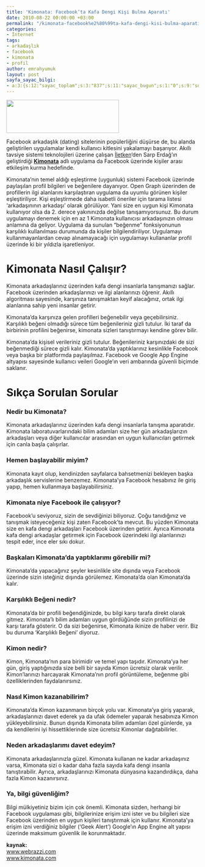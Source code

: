 ```yaml
---
title: 'Kimonata: Facebook’ta Kafa Dengi Kişi Bulma Aparatı'
date: 2010-08-22 00:00:00 +03:00
permalink: "/kimonata-facebook%e2%80%99ta-kafa-dengi-kisi-bulma-aparati/"
categories:
- İnternet
tags:
- arkadaşlık
- facebook
- kimonata
- profil
author: emrahyumuk
layout: post
sayfa_sayac_bilgi:
- a:3:{s:12:"sayac_toplam";s:3:"837";s:11:"sayac_bugun";s:1:"0";s:9:"son_okuma";s:10:"1364805326";}
---
```


<img class="aligncenter" title="kimonata facebook arkadaşlık" src="http://a.imageshack.us/img714/5383/kimonata.png" alt="" width="295" height="87" />

Facebook arkadaşlık (dating) sitelerinin popülerliğini düşürse de, bu alanda geliştirilen uygulamalar kendi kullanıcı kitlesini yakalamayı başarıyor. Akıllı tavsiye sistemi teknolojileri üzerine çalışan [İletken][1]‘den Sarp Erdağ’ın geliştirdiği [**Kimonata**][2] adlı uygulama da Facebook üzerinde kişiler arası etkileşim kurma hedefinde.

<!--more-->

Kimonata’nın temel aldığı eşleştirme (uygunluk) sistemi Facebook üzerinde paylaşılan profil bilgileri ve beğenilere dayanıyor. Open Graph üzerinden de profillerin ilgi alanlarını karşılaştıran uygulama da uyumlu görünen kişiler eşleştiriliyor. Kişi eşleştirmede daha isabetli öneriler için tarama listesi ‘arkadaşınının arkadaşı’ olarak görülüyor. Yani size en uygun kişi Kimonata kullanıyor olsa da 2. derece yakınınızda değilse tanışamıyorsunuz. Bu durum uygulamayı denemek için en az 1 Kimonata kullanıcısı arkadaşınızın olması anlamına da geliyor. Uygulama da sunulan “beğenme” fonksiyonunun karşılıklı kullanılması durumunda da kişiler bilgilendiriliyor. Uygulamayı kullanmayanlardan cevap alınamayacağı için uygulamayı kullananlar profil üzerinde ki bir yıldızla işaretleniyor.

# Kimonata Nasıl Çalışır?

Kimonata arkadaşlarınız üzerinden kafa dengi insanlarla tanışmanızı sağlar. Facebook üzerinden arkadaşlarınızı ve ilgi alanlarınızı öğrenir. Akıllı algoritması sayesinde, karşınıza tanışmaktan keyif alacağınız, ortak ilgi alanlarına sahip yeni insanlar getirir.

Kimonata&#8217;da karşınıza gelen profilleri beğenebilir veya geçebilirsiniz. Karşılıklı beğeni olmadığı sürece tüm beğenileriniz gizli tutulur. İki taraf da birbirinin profilini beğenirse, kimonata sizleri tanıştırmayı kendine görev bilir.

Kimonata&#8217;da kişisel verileriniz gizli tutulur. Beğenileriniz karşınızdaki de sizi beğenmediği sürece gizli kalır. Kimonata&#8217;da yaptıklarınız kesinlikle Facebook veya başka bir platformda paylaşılmaz. Facebook ve Google App Engine altyapısı sayesinde kullanıcı veileri Google&#8217;ın veri ambarında güvenli biçimde saklanır.

# Sıkça Sorulan Sorular

### Nedir bu Kimonata?

Kimonata arkadaşlarınız üzerinden kafa dengi insanlarla tanışma aparatıdır. Kimonata laboratuvarlarındaki bilim adamları size her gün arkadaşlarızın arkadaşları veya diğer kullanıcılar arasından en uygun kullanıcıları getirmek için canla başla çalışırlar.

### Hemen başlayabilir miyim?

Kimonata kayıt olup, kendinizden sayfalarca bahsetmenizi bekleyen başka arkadaşlık servislerine benzemez. Kimonata’ya Facebook hesabınız ile giriş yapıp, hemen kullanmaya başlayabilirsiniz.

### Kimonata niye Facebook ile çalışıyor?

Facebook’u seviyoruz, sizin de sevdiğinizi biliyoruz. Çoğu tanıdığınız ve tanışmak isteyeceğeniz kişi zaten Facebook’ta mevcut. Bu yüzden Kimonata size en kafa dengi arkadaşları Facebook üzerinden getirir. Ayrıca Kimonata kafa dengi arkadaşlar getirmek için Facebook üzerindeki ilgi alanlarınızı tespit eder, ince eler sıkı dokur.

### Başkaları Kimonata’da yaptıklarımı görebilir mi?

Kimonata’da yapacağınız şeyler kesinlikle site dışında veya Facebook üzerinde sizin isteğiniz dışında görülemez. Kimonata’da olan Kimonata’da kalır.

### Karşılıklı Beğeni nedir?

Kimonata’da bir profili beğendiğinizde, bu bilgi karşı tarafa direkt olarak gitmez. Kimonata’lı bilim adamları uygun gördüğünde sizin profilinizi de karşı tarafa gösterir. O da sizi beğenirse, Kimonata ikinize de haber verir. Biz bu duruma ‘Karşılıklı Beğeni’ diyoruz.

### Kimon nedir?

Kimon, Kimonata’nın para birimidir ve temel yapı taşıdır. Kimonata’ya her gün, giriş yaptığınızda size belli bir sayıda Kimon ücretsiz olarak verilir. Kimon’larınızı harcayarak Kimonata’nın profil görüntüleme, beğenme gibi özelliklerinden faydalanırsınız.

### Nasıl Kimon kazanabilirim?

Kimonata’da Kimon kazanmanın birçok yolu var. Kimonata’ya giriş yaparak, arkadaşlarınızı davet ederek ya da ufak ödemeler yaparak hesabınıza Kimon yükleyebilirsiniz. Bunun dışında Kimonata bilim adamları özel günlerde, ya da kendilerini iyi hissettiklerinde size ücretsiz Kimonlar dağıtabilirler.

### Neden arkadaşlarımı davet edeyim?

Kimonata arkadaşlarınızla güzel. Kimonata kullanan ne kadar arkadaşınız varsa, Kimonata sizi o kadar daha fazla sayıda kafa dengi insanla tanıştırabilir. Ayrıca, arkadaşlarınızı Kimonata dünyasına kazandırdıkça, daha fazla Kimon kazanırsınız.

### Ya, bilgi güvenliğim?

Bilgi mülkiyetiniz bizim için çok önemli. Kimonata sizden, herhangi bir Facebook uygulaması gibi, bilgilerinize erişim izni ister ve bu bilgileri size Facebook üzerinden en uygun kişileri tanıştırmak için kullanır. Kimonata’ya erişim izni verdiğiniz bilgiler (‘Geek Alert’) Google’ın App Engine alt yapısı üzerinde maksimum güvenlik ile korunmaktadır.

**kaynak:** <a href="http://www.webrazzi.com/2010/08/20/kimonata-facebookta-kafa-dengi-kisi-bulma-aparati/" target="_blank"><br /> www.webrazzi.com</a>  
<a href="http://www.kimonata.com/" target="_blank">www.kimonata.com</a>

 [1]: http://www.iletken.com.tr/
 [2]: http://www.kimonata.com/